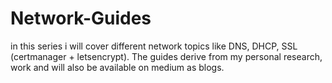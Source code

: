 # Network-Guides
in this series i will cover different network topics like DNS, DHCP, SSL (certmanager + letsencrypt). The guides derive from my personal research, work and will also be available on medium as blogs.
